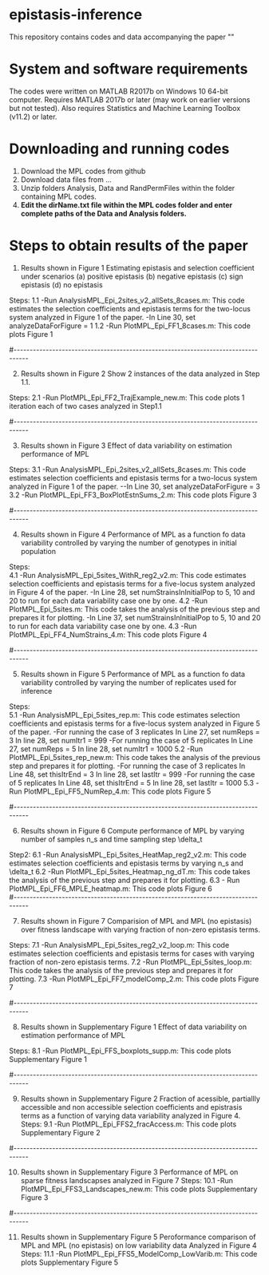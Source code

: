 # epistasis-inference



This repository contains codes and data accompanying the paper ""






# System and software requirements

The codes were written on MATLAB R2017b on Windows 10 64-bit computer. Requires
MATLAB 2017b or later (may work on earlier versions but not tested). Also
requires Statistics and Machine Learning Toolbox (v11.2) or later.



# Downloading and running codes

1. Download the MPL codes from github
2. Download data files from ...
3. Unzip folders Analysis, Data and RandPermFiles within the folder containing
   MPL codes.
4. **Edit the dirName.txt file within the MPL codes folder and enter complete paths 
   of the Data and Analysis folders.**



# Steps to obtain results of the paper

1. Results shown in Figure 1 
   Estimating epistasis and selection coefficient under scenarios 
   (a) positive epistasis
   (b) negative epistasis
   (c) sign epistasis
   (d) no epistasis

Steps: 
1.1 -Run AnalysisMPL_Epi_2sites_v2_allSets_8cases.m: This code estimates the selection 
     coefficients and epistasis terms for the two-locus system analyzed in Figure 1 
     of the paper.
	-In Line 30, set analyzeDataForFigure = 1
1.2 -Run PlotMPL_Epi_FF1_8cases.m: This code plots Figure 1

#----------------------------------------------------------------------------------

2. Results shown in Figure 2
   Show 2 instances of the data analyzed in Step 1.1. 
   
Steps:
2.1 -Run PlotMPL_Epi_FF2_TrajExample_new.m: This code plots 1 iteration each of 
     two cases analyzed in Step1.1

#----------------------------------------------------------------------------------

3. Results shown in Figure 3
   Effect of data variability on estimation performance of MPL
   
Steps:
3.1 -Run AnalysisMPL_Epi_2sites_v2_allSets_8cases.m: This code estimates selection 
     coefficients and epistasis terms for a two-locus system analyzed in Figure 1 
     of the paper.
	--In Line 30, set analyzeDataForFigure = 3
3.2 -Run PlotMPL_Epi_FF3_BoxPlotEstnSums_2.m: This code plots Figure 3

#----------------------------------------------------------------------------------

4. Results shown in Figure 4
   Performance of MPL as a function fo data variability controlled by varying the 
   number of genotypes in initial population
   
Steps:   
4.1 -Run AnalysisMPL_Epi_5sites_WithR_reg2_v2.m: This code estimates selection
     coefficients and epistasis terms for a five-locus system analyzed in Figure 4
	 of the paper.
	-In Line 28, set numStrainsInInitialPop to 5, 10 and 20 to run for each 
	 data variability case one by one.
4.2 -Run PlotMPL_Epi_5sites.m: This code takes the analysis of the previous step
     and prepares it for plotting.
	-In Line 37, set numStrainsInInitialPop to 5, 10 and 20 to run for each 
	 data variability case one by one.
4.3 -Run PlotMPL_Epi_FF4_NumStrains_4.m: This code plots Figure 4
     
#----------------------------------------------------------------------------------

5. Results shown in Figure 5
   Performance of MPL as a function fo data variability controlled by varying the 
   number of replicates used for inference

Steps:   
5.1 -Run AnalysisMPL_Epi_5sites_rep.m: This code estimates selection
     coefficients and epistasis terms for a five-locus system analyzed in Figure 5
	 of the paper.
	-For running the case of 3 replicates
	 In Line 27, set numReps = 3
	 In line 28, set numItr1 = 999
	-For running the case of 5 replicates
	 In Line 27, set numReps = 5
	 In line 28, set numItr1 = 1000
5.2 -Run PlotMPL_Epi_5sites_rep_new.m: This code takes the analysis of the previous step
     and prepares it for plotting.
	-For running the case of 3 replicates
	 In Line 48, set thisItrEnd = 3
	 In line 28, set lastItr = 999
	-For running the case of 5 replicates
	 In Line 48, set thisItrEnd = 5
	 In line 28, set lastItr = 1000
5.3 -Run PlotMPL_Epi_FF5_NumRep_4.m: This code plots Figure 5	 
	
#----------------------------------------------------------------------------------

6. Results shown in Figure 6
   Compute performance of MPL by varying number of samples n_s and time sampling 
   step \delta_t
   
Step2:
6.1 -Run AnalysisMPL_Epi_5sites_HeatMap_reg2_v2.m: This code estimates selection
     coefficients and epistasis terms by varying n_s and \delta_t
6.2 -Run PlotMPL_Epi_5sites_Heatmap_ng_dT.m: This code takes the analysis of the
     previous step and prepares it for plotting.
6.3 - Run PlotMPL_Epi_FF6_MPLE_heatmap.m: This code plots Figure 6	 
#----------------------------------------------------------------------------------

7. Results shown in Figure 7
   Comparision of MPL and MPL (no epistasis) over fitness landscape with varying 
   fraction of non-zero epistasis terms.

Steps:
7.1 -Run AnalysisMPL_Epi_5sites_reg2_v2_loop.m: This code estimates selection
     coefficients and epistasis terms for cases with varying fraction of non-zero 
	 epistasis terms.
7.2 -Run PlotMPL_Epi_5sites_loop.m: This code takes the analysis of the
     previous step and prepares it for plotting.
7.3 -Run PlotMPL_Epi_FF7_modelComp_2.m: This code plots Figure 7

#----------------------------------------------------------------------------------

8. Results shown in Supplementary Figure 1
   Effect of data variability on estimation performance of MPL
   
Steps:
8.1 -Run PlotMPL_Epi_FFS_boxplots_supp.m: This code plots Supplementary Figure 1

#----------------------------------------------------------------------------------

9. Results shown in Supplementary Figure 2
   Fraction of acessible, partiallly accessible and non accessible 
   selection coefficients and epistrasis terms as a function of varying data 
   variability analyzed in Figure 4.
Steps:
9.1 -Run PlotMPL_Epi_FFS2_fracAccess.m: This code plots Supplementary Figure 2

#----------------------------------------------------------------------------------

10. Results shown in Supplementary Figure 3
    Performance of MPL on sparse fitness landscapses analyzed in Figure 7
Steps:
10.1 -Run PlotMPL_Epi_FFS3_Landscapes_new.m: This code plots Supplementary Figure 3

#----------------------------------------------------------------------------------

11. Results shown in Supplementary Figure 5
    Peroformance comparison of MPL and MPL (no epistasis) on low variability data 
	Analyzed in Figure 4
Steps:
11.1 -Run PlotMPL_Epi_FFS5_ModelComp_LowVarib.m: This code plots Supplementary Figure 5

